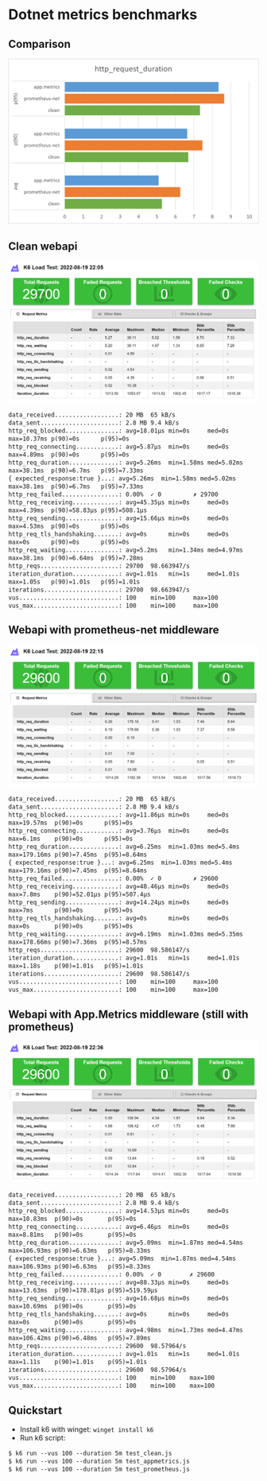 # Dotnet metrics benchmarks
## Comparison
![results](https://github.com/kaffarell/prometheus-net-benchmarks/blob/master/img/chart.png?raw=true)



## Clean webapi
![clean webapi results](https://github.com/kaffarell/prometheus-net-benchmarks/blob/master/img/clean.png?raw=true)

```
data_received..................: 20 MB  65 kB/s
data_sent......................: 2.8 MB 9.4 kB/s
http_req_blocked...............: avg=18.01µs min=0s     med=0s     max=10.37ms p(90)=0s      p(95)=0s
http_req_connecting............: avg=5.87µs  min=0s     med=0s     max=4.89ms  p(90)=0s      p(95)=0s
http_req_duration..............: avg=5.26ms  min=1.58ms med=5.02ms max=38.1ms  p(90)=6.7ms   p(95)=7.33ms
{ expected_response:true }...: avg=5.26ms  min=1.58ms med=5.02ms max=38.1ms  p(90)=6.7ms   p(95)=7.33ms
http_req_failed................: 0.00%  ✓ 0         ✗ 29700
http_req_receiving.............: avg=45.35µs min=0s     med=0s     max=4.39ms  p(90)=58.83µs p(95)=508.1µs
http_req_sending...............: avg=15.66µs min=0s     med=0s     max=4.53ms  p(90)=0s      p(95)=0s
http_req_tls_handshaking.......: avg=0s      min=0s     med=0s     max=0s      p(90)=0s      p(95)=0s
http_req_waiting...............: avg=5.2ms   min=1.34ms med=4.97ms max=38.1ms  p(90)=6.64ms  p(95)=7.28ms
http_reqs......................: 29700  98.663947/s
iteration_duration.............: avg=1.01s   min=1s     med=1.01s  max=1.05s   p(90)=1.01s   p(95)=1.01s
iterations.....................: 29700  98.663947/s
vus............................: 100    min=100     max=100
vus_max........................: 100    min=100     max=100
```

## Webapi with prometheus-net middleware
![prometheus webapi results](https://github.com/kaffarell/prometheus-net-benchmarks/blob/master/img/prometheus.png?raw=true)
```
data_received..................: 20 MB  65 kB/s
data_sent......................: 2.8 MB 9.4 kB/s
http_req_blocked...............: avg=11.86µs min=0s     med=0s     max=19.57ms  p(90)=0s      p(95)=0s
http_req_connecting............: avg=3.76µs  min=0s     med=0s     max=6.1ms    p(90)=0s      p(95)=0s
http_req_duration..............: avg=6.25ms  min=1.03ms med=5.4ms  max=179.16ms p(90)=7.45ms  p(95)=8.64ms
{ expected_response:true }...: avg=6.25ms  min=1.03ms med=5.4ms  max=179.16ms p(90)=7.45ms  p(95)=8.64ms
http_req_failed................: 0.00%  ✓ 0         ✗ 29600
http_req_receiving.............: avg=48.46µs min=0s     med=0s     max=7.8ms    p(90)=52.01µs p(95)=507.4µs
http_req_sending...............: avg=14.24µs min=0s     med=0s     max=7ms      p(90)=0s      p(95)=0s
http_req_tls_handshaking.......: avg=0s      min=0s     med=0s     max=0s       p(90)=0s      p(95)=0s
http_req_waiting...............: avg=6.19ms  min=1.03ms med=5.35ms max=178.66ms p(90)=7.36ms  p(95)=8.57ms
http_reqs......................: 29600  98.586147/s
iteration_duration.............: avg=1.01s   min=1s     med=1.01s  max=1.18s    p(90)=1.01s   p(95)=1.01s
iterations.....................: 29600  98.586147/s
vus............................: 100    min=100     max=100
vus_max........................: 100    min=100     max=100
```

## Webapi with App.Metrics middleware (still with prometheus)
![prometheus webapi results](https://github.com/kaffarell/prometheus-net-benchmarks/blob/master/img/appmetrics.png?raw=true)
```
data_received..................: 20 MB  65 kB/s
data_sent......................: 2.8 MB 9.4 kB/s
http_req_blocked...............: avg=14.53µs min=0s     med=0s     max=10.83ms  p(90)=0s       p(95)=0s
http_req_connecting............: avg=6.46µs  min=0s     med=0s     max=8.81ms   p(90)=0s       p(95)=0s
http_req_duration..............: avg=5.09ms  min=1.87ms med=4.54ms max=106.93ms p(90)=6.63ms   p(95)=8.33ms
{ expected_response:true }...: avg=5.09ms  min=1.87ms med=4.54ms max=106.93ms p(90)=6.63ms   p(95)=8.33ms
http_req_failed................: 0.00%  ✓ 0        ✗ 29600
http_req_receiving.............: avg=88.33µs min=0s     med=0s     max=13.63ms  p(90)=178.81µs p(95)=519.59µs
http_req_sending...............: avg=16.68µs min=0s     med=0s     max=10.69ms  p(90)=0s       p(95)=0s
http_req_tls_handshaking.......: avg=0s      min=0s     med=0s     max=0s       p(90)=0s       p(95)=0s
http_req_waiting...............: avg=4.98ms  min=1.73ms med=4.47ms max=106.42ms p(90)=6.48ms   p(95)=7.89ms
http_reqs......................: 29600  98.57964/s
iteration_duration.............: avg=1.01s   min=1s     med=1.01s  max=1.11s    p(90)=1.01s    p(95)=1.01s
iterations.....................: 29600  98.57964/s
vus............................: 100    min=100    max=100
vus_max........................: 100    min=100    max=100
```

## Quickstart

* Install k6 with winget: `winget install k6`
* Run k6 script: 
```
$ k6 run --vus 100 --duration 5m test_clean.js
$ k6 run --vus 100 --duration 5m test_appmetrics.js
$ k6 run --vus 100 --duration 5m test_prometheus.js
```
